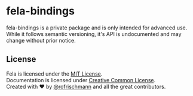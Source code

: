 # fela-bindings

fela-bindings is a private package and is only intended for advanced use. While it follows
semantic versioning, it's API is undocumented and may change without prior notice.


## License
Fela is licensed under the [MIT License](http://opensource.org/licenses/MIT).<br>
Documentation is licensed under [Creative Common License](http://creativecommons.org/licenses/by/4.0/).<br>
Created with ♥ by [@rofrischmann](http://rofrischmann.de) and all the great contributors.
